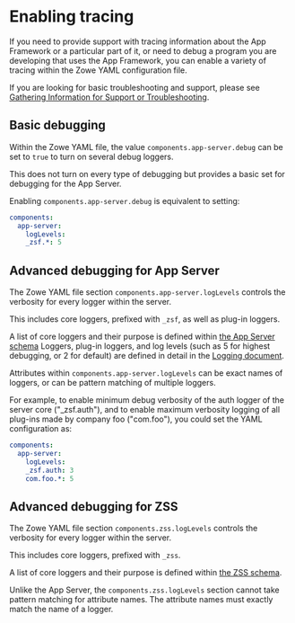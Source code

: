 # Enabling tracing

If you need to provide support with tracing information about the App Framework or a particular part of it, or need to debug a program you are developing that uses the App Framework, you can enable a variety of tracing within the Zowe YAML configuration file.

If you are looking for basic troubleshooting and support, please see [Gathering Information for Support or Troubleshooting](../servers/must-gather.md).

## Basic debugging

Within the Zowe YAML file, the value `components.app-server.debug` can be set to `true` to turn on several debug loggers.

This does not turn on every type of debugging but provides a basic set for debugging for the App Server.

Enabling `components.app-server.debug` is equivalent to setting:

```yaml
components:
  app-server:
    logLevels:
    _zsf.*: 5
```

## Advanced debugging for App Server

The Zowe YAML file section `components.app-server.logLevels` controls the verbosity for every logger within the server.

This includes core loggers, prefixed with `_zsf`, as well as plug-in loggers.

A list of core loggers and their purpose is defined within [the App Server schema](https://github.com/zowe/zlux-app-server/blob/c22105381e129bd999c47e838b424679eba26aa6/schemas/app-server-config.json#L401)
Loggers, plug-in loggers, and log levels (such as 5 for highest debugging, or 2 for default) are defined in detail in the [Logging document](../../extend/extend-desktop/mvd-logutility).

Attributes within `components.app-server.logLevels` can be exact names of loggers, or can be pattern matching of multiple loggers.

For example, to enable minimum debug verbosity of the auth logger of the server core ("_zsf.auth"), and to enable maximum verbosity logging of all plug-ins made by company foo ("com.foo"), you could set the YAML configuration as:

```yaml
components:
  app-server:
    logLevels:
    _zsf.auth: 3
    com.foo.*: 5
```

## Advanced debugging for ZSS

The Zowe YAML file section `components.zss.logLevels` controls the verbosity for every logger within the server.

This includes core loggers, prefixed with `_zss`.

A list of core loggers and their purpose is defined within [the ZSS schema](https://github.com/zowe/zss/blob/c85e374f3d7a4a9b93d6f8337d474f384135744b/schemas/zss-config.json#L235).

Unlike the App Server, the `components.zss.logLevels` section cannot take pattern matching for attribute names. The attribute names must exactly match the name of a logger.

